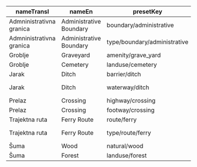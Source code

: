|nameTransl|nameEn|presetKey|searchable|icon|tags0|tags1|tags2|tags3|tags4|geometryArea|geometryLine|geometryPoint|geometryVertex|geometryRelation|
| ------ | ------ | ------ | ------ | ------ | ------ | ------ | ------ | ------ | ------ | ------ | ------ | ------ | ------ | ------ |
|Admninistrativna granica|Administrative Boundary|boundary/administrative| | |boundary=administrative| | | | | |line| | | |
|Admninistrativna granica|Administrative Boundary|type/boundary/administrative| |boundary|type=boundary|boundary=administrative| | | | | | | |relation|
|Groblje|Graveyard|amenity/grave_yard| |cemetery|amenity=grave_yard| | | | |area| |point| | |
|Groblje|Cemetery|landuse/cemetery| |cemetery|landuse=cemetery| | | | |area| | | | |
|Jarak|Ditch|barrier/ditch| | |barrier=ditch| | | | |area|line| | | |
|Jarak|Ditch|waterway/ditch| |waterway-ditch|waterway=ditch| | | | | |line| | | |
|Prelaz|Crossing|highway/crossing| | |highway=crossing| | | | | | | |vertex| |
|Prelaz|Crossing|footway/crossing| | |highway=footway|footway=crossing| | | | |line| | | |
|Trajektna ruta|Ferry Route|route/ferry| |ferry|route=ferry| | | | | |line| | | |
|Trajektna ruta|Ferry Route|type/route/ferry| |route-ferry|type=route|route=ferry| | | | | | | |relation|
|Šuma|Wood|natural/wood| |park2|natural=wood| | | | |area| |point| | |
|Šuma|Forest|landuse/forest| |park2|landuse=forest| | | | |area| | | | |
